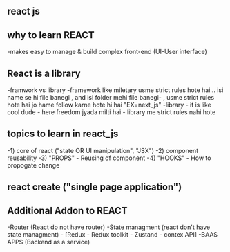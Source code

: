 ## react js 

## why to learn REACT 
-makes easy to manage & build complex front-end (UI-User interface)

## React is a library
-framwork vs library
-framework like miletary usme strict rules hote hai... isi name se hi file banegi , and isi folder mehi file banegi- , usme strict rules hote hai jo hame follow karne hote hi hai "EX=next_js"
-library - it is like cool dude - here freedom jyada milti hai - library me strict rules nahi hote 

## topics to learn in react_js
-1) core of react ("state OR UI manipulation", "JSX")
-2) component reusability
-3) "PROPS" - Reusing of component
-4) "HOOKS" - How to propogate change

## react create ("single page application")

## Additional Addon to REACT 
-Router (React do not have router)
-State managment (react don't have state managment) - [Redux - Redux toolkit - Zustand - contex API]
-BAAS APPS (Backend as a service)